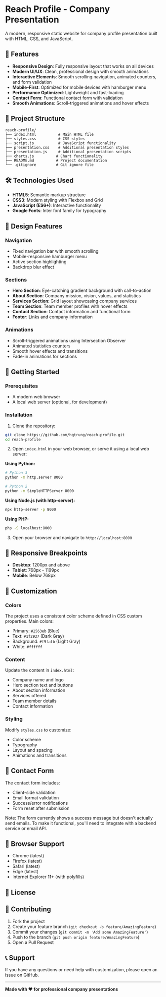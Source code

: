 # Reach Profile - Company Presentation

A modern, responsive static website for company profile presentation built with HTML, CSS, and JavaScript.

## 🚀 Features

- **Responsive Design**: Fully responsive layout that works on all devices
- **Modern UI/UX**: Clean, professional design with smooth animations
- **Interactive Elements**: Smooth scrolling navigation, animated counters, and form validation
- **Mobile-First**: Optimized for mobile devices with hamburger menu
- **Performance Optimized**: Lightweight and fast-loading
- **Contact Form**: Functional contact form with validation
- **Smooth Animations**: Scroll-triggered animations and hover effects

## 📁 Project Structure

```
reach-profile/
├── index.html          # Main HTML file
├── styles.css          # CSS styles
├── script.js           # JavaScript functionality
├── presentation.css    # Additional presentation styles
├── presentation.js     # Additional presentation scripts
├── charts.js          # Chart functionality
├── README.md          # Project documentation
└── .gitignore         # Git ignore file
```

## 🛠️ Technologies Used

- **HTML5**: Semantic markup structure
- **CSS3**: Modern styling with Flexbox and Grid
- **JavaScript (ES6+)**: Interactive functionality
- **Google Fonts**: Inter font family for typography

## 🎨 Design Features

### Navigation
- Fixed navigation bar with smooth scrolling
- Mobile-responsive hamburger menu
- Active section highlighting
- Backdrop blur effect

### Sections
- **Hero Section**: Eye-catching gradient background with call-to-action
- **About Section**: Company mission, vision, values, and statistics
- **Services Section**: Grid layout showcasing company services
- **Team Section**: Team member profiles with hover effects
- **Contact Section**: Contact information and functional form
- **Footer**: Links and company information

### Animations
- Scroll-triggered animations using Intersection Observer
- Animated statistics counters
- Smooth hover effects and transitions
- Fade-in animations for sections

## 🚀 Getting Started

### Prerequisites
- A modern web browser
- A local web server (optional, for development)

### Installation

1. Clone the repository:
```bash
git clone https://github.com/hqtrung/reach-profile.git
cd reach-profile
```

2. Open `index.html` in your web browser, or serve it using a local web server:

**Using Python:**
```bash
# Python 3
python -m http.server 8000

# Python 2
python -m SimpleHTTPServer 8000
```

**Using Node.js (with http-server):**
```bash
npx http-server -p 8000
```

**Using PHP:**
```bash
php -S localhost:8000
```

3. Open your browser and navigate to `http://localhost:8000`

## 📱 Responsive Breakpoints

- **Desktop**: 1200px and above
- **Tablet**: 768px - 1199px
- **Mobile**: Below 768px

## 🎯 Customization

### Colors
The project uses a consistent color scheme defined in CSS custom properties. Main colors:
- Primary: `#2563eb` (Blue)
- Text: `#1f2937` (Dark Gray)
- Background: `#f9fafb` (Light Gray)
- White: `#ffffff`

### Content
Update the content in `index.html`:
- Company name and logo
- Hero section text and buttons
- About section information
- Services offered
- Team member details
- Contact information

### Styling
Modify `styles.css` to customize:
- Color scheme
- Typography
- Layout and spacing
- Animations and transitions

## 📧 Contact Form

The contact form includes:
- Client-side validation
- Email format validation
- Success/error notifications
- Form reset after submission

Note: The form currently shows a success message but doesn't actually send emails. To make it functional, you'll need to integrate with a backend service or email API.

## 🌟 Browser Support

- Chrome (latest)
- Firefox (latest)
- Safari (latest)
- Edge (latest)
- Internet Explorer 11+ (with polyfills)

## 📄 License


## 🤝 Contributing

1. Fork the project
2. Create your feature branch (`git checkout -b feature/AmazingFeature`)
3. Commit your changes (`git commit -m 'Add some AmazingFeature'`)
4. Push to the branch (`git push origin feature/AmazingFeature`)
5. Open a Pull Request

## 📞 Support

If you have any questions or need help with customization, please open an issue on GitHub.

---

**Made with ❤️ for professional company presentations**
